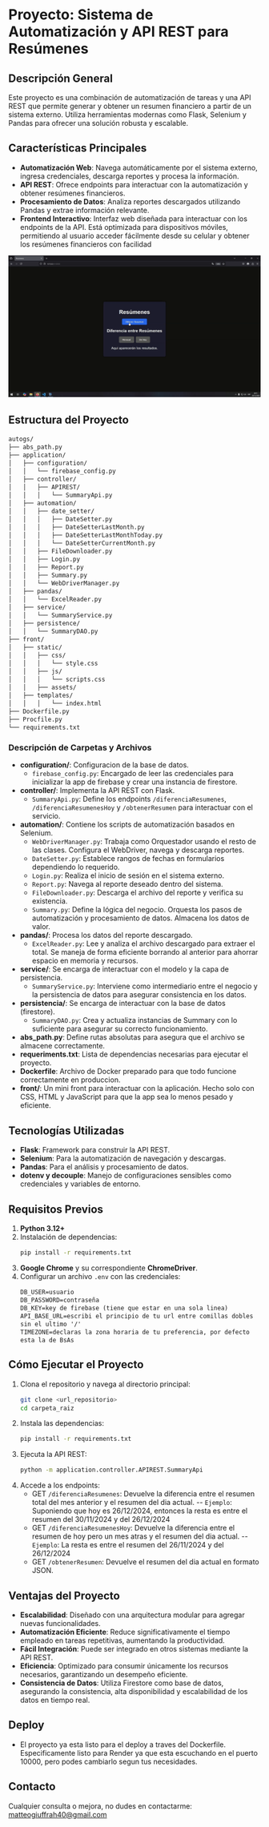 # Proyecto: Sistema de Automatización y API REST para Resúmenes

## Descripción General
Este proyecto es una combinación de automatización de tareas y una API REST que permite generar y obtener un resumen financiero a partir de un sistema externo. Utiliza herramientas modernas como Flask, Selenium y Pandas para ofrecer una solución robusta y escalable.

## Características Principales
- **Automatización Web**: Navega automáticamente por el sistema externo, ingresa credenciales, descarga reportes y procesa la información.
- **API REST**: Ofrece endpoints para interactuar con la automatización y obtener resúmenes financieros.
- **Procesamiento de Datos**: Analiza reportes descargados utilizando Pandas y extrae información relevante.
- **Frontend Interactivo**: Interfaz web diseñada para interactuar con los endpoints de la API. Está optimizada para dispositivos móviles, 
  permitiendo al usuario acceder fácilmente desde su celular y obtener los resúmenes financieros con facilidad

![Muestra del GIF](./front/static/assets/muestra.gif)


## Estructura del Proyecto
```
autogs/
├── abs_path.py
├── application/
│   ├── configuration/
│   │   └── firebase_config.py
│   ├── controller/
│   │   ├── APIREST/
│   │   │   └── SummaryApi.py
│   ├── automation/
│   │   ├── date_setter/
│   │   │   ├── DateSetter.py 
│   │   │   ├── DateSetterLastMonth.py
│   │   │   ├── DateSetterLastMonthToday.py
│   │   │   └── DateSetterCurrentMonth.py
│   │   ├── FileDownloader.py
│   │   ├── Login.py
│   │   ├── Report.py
│   │   ├── Summary.py
│   │   └── WebDriverManager.py
│   ├── pandas/
│   │   └── ExcelReader.py
│   ├── service/
│   │   └── SummaryService.py
│   ├── persistence/
│   │   └── SummaryDAO.py
├── front/
│   ├── static/
│   │   ├── css/
│   │   │   └── style.css           
│   │   ├── js/
│   │   │   └── scripts.css  
│   │   ├── assets/
│   ├── templates/
│   │   │   └── index.html
├── Dockerfile.py
├── Procfile.py
└── requirements.txt
```


### Descripción de Carpetas y Archivos
- **configuration/**: Configuracion de la base de datos.
  - `firebase_config.py`: Encargado de leer las credenciales para inicializar la app de firebase y crear una instancia de firestore.  
- **controller/**: Implementa la API REST con Flask.
  - `SummaryApi.py`: Define los endpoints `/diferenciaResumenes`,  `/diferenciaResumenesHoy` y `/obtenerResumen` para interactuar con el servicio.
- **automation/**: Contiene los scripts de automatización basados en Selenium.
  - `WebDriverManager.py`: Trabaja como Orquestador usando el resto de las clases. Configura el WebDriver, navega y descarga reportes.
  - `DateSetter.py`: Establece rangos de fechas en formularios dependiendo lo requerido.
  - `Login.py`: Realiza el inicio de sesión en el sistema externo.
  - `Report.py`: Navega al reporte deseado dentro del sistema.
  - `FileDownloader.py`: Descarga el archivo del reporte y verifica su existencia.
  - `Summary.py`: Define la lógica del negocio. Orquesta los pasos de automatización y procesamiento de datos. Almacena los datos de valor.  
- **pandas/**: Procesa los datos del reporte descargado.
  - `ExcelReader.py`: Lee y analiza el archivo descargado para extraer el total. Se maneja de forma eficiente borrando al anterior 
    para ahorrar espacio en memoria y recursos.
- **service/**: Se encarga de interactuar con el modelo y la capa de persistencia.
  - `SummaryService.py`: Interviene como intermediario entre el negocio y la persistencia de datos para asegurar consistencia en los datos.
- **persistencia/**: Se encarga de interactuar con la base de datos (firestore).
  - `SummaryDAO.py`: Crea y actualiza instancias de Summary con lo suficiente para asegurar su correcto funcionamiento.
- **abs_path.py**: Define rutas absolutas para asegura que el archivo se almacene correctamente.
- **requeriments.txt**: Lista de dependencias necesarias para ejecutar el proyecto.
- **Dockerfile**: Archivo de Docker preparado para que todo funcione correctamente en produccion. 
- **front/**: Un mini front para interactuar con la aplicación. Hecho solo con CSS, HTML y JavaScript para que la app sea lo menos pesado y eficiente.

## Tecnologías Utilizadas
- **Flask**: Framework para construir la API REST.
- **Selenium**: Para la automatización de navegación y descargas.
- **Pandas**: Para el análisis y procesamiento de datos.
- **dotenv y decouple**: Manejo de configuraciones sensibles como credenciales y variables de entorno.

## Requisitos Previos
1. **Python 3.12+**
2. Instalación de dependencias:
   ```bash
   pip install -r requirements.txt
   ```
3. **Google Chrome** y su correspondiente **ChromeDriver**.
4. Configurar un archivo `.env` con las credenciales:
   ```env
   DB_USER=usuario
   DB_PASSWORD=contraseña
   DB_KEY=key de firebase (tiene que estar en una sola linea)
   API_BASE_URL=escribi el principio de tu url entre comillas dobles sin el ultimo '/' 
   TIMEZONE=declaras la zona horaria de tu preferencia, por defecto esta la de BsAs 
   ```

## Cómo Ejecutar el Proyecto
1. Clona el repositorio y navega al directorio principal:
   ```bash
   git clone <url_repositorio>
   cd carpeta_raiz
   ```
2. Instala las dependencias:
   ```bash
   pip install -r requirements.txt
   ```
3. Ejecuta la API REST:
   ```bash
   python -m application.controller.APIREST.SummaryApi
   ```
4. Accede a los endpoints:
   - GET `/diferenciaResumenes`: Devuelve la diferencia entre el resumen total del mes anterior y el resumen del dia actual. 
     -- ``Ejemplo``: Suponiendo que hoy es 26/12/2024, entonces la resta es entre el resumen del 30/11/2024 y del 26/12/2024 
   - GET `/diferenciaResumenesHoy`: Devuelve la diferencia entre el resumen de hoy pero un mes atras y el resumen del dia actual.
     -- ``Ejemplo``: La resta es entre el resumen del 26/11/2024 y del 26/12/2024
   - GET `/obtenerResumen`: Devuelve el resumen del dia actual en formato JSON.

## Ventajas del Proyecto
- **Escalabilidad**: Diseñado con una arquitectura modular para agregar nuevas funcionalidades.
- **Automatización Eficiente**: Reduce significativamente el tiempo empleado en tareas repetitivas, aumentando la productividad.
- **Fácil Integración**: Puede ser integrado en otros sistemas mediante la API REST.
- **Eficiencia**: Optimizado para consumir únicamente los recursos necesarios, garantizando un desempeño eficiente.
- **Consistencia de Datos**: Utiliza Firestore como base de datos, asegurando la consistencia, alta disponibilidad y escalabilidad de los datos en tiempo real.

## Deploy
- El proyecto ya esta listo para el deploy a traves del Dockerfile. 
Especificamente listo para Render ya que esta escuchando en el puerto 10000, pero podes cambiarlo segun tus necesidades.

## Contacto
Cualquier consulta o mejora, no dudes en contactarme: matteogiuffrah40@gmail.com


